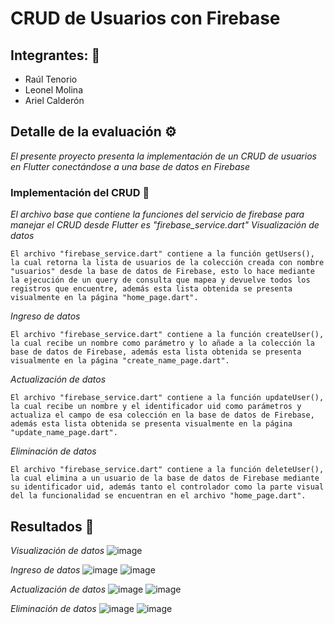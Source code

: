 # CRUD de Usuarios con Firebase
## Integrantes: 🚀
- Raúl Tenorio
- Leonel Molina
- Ariel Calderón

## Detalle de la evaluación ⚙️
_El presente proyecto presenta la implementación de un CRUD de usuarios en Flutter conectándose a una base de datos en Firebase_

### Implementación del CRUD 🔧
_El archivo base que contiene la funciones del servicio de firebase para manejar el CRUD desde Flutter es "firebase_service.dart"_
_Visualización de datos_
```
El archivo "firebase_service.dart" contiene a la función getUsers(), la cual retorna la lista de usuarios de la colección creada con nombre "usuarios" desde la base de datos de Firebase, esto lo hace mediante la ejecución de un query de consulta que mapea y devuelve todos los registros que encuentre, además esta lista obtenida se presenta visualmente en la página "home_page.dart".  
```
_Ingreso de datos_
```
El archivo "firebase_service.dart" contiene a la función createUser(), la cual recibe un nombre como parámetro y lo añade a la colección la base de datos de Firebase, además esta lista obtenida se presenta visualmente en la página "create_name_page.dart".
```
_Actualización de datos_
```
El archivo "firebase_service.dart" contiene a la función updateUser(), la cual recibe un nombre y el identificador uid como parámetros y actualiza el campo de esa colección en la base de datos de Firebase, además esta lista obtenida se presenta visualmente en la página "update_name_page.dart".
```
_Eliminación de datos_
```
El archivo "firebase_service.dart" contiene a la función deleteUser(), la cual elimina a un usuario de la base de datos de Firebase mediante su identificador uid, además tanto el controlador como la parte visual del la funcionalidad se encuentran en el archivo "home_page.dart".
```

## Resultados 📖
_Visualización de datos_
![image](https://user-images.githubusercontent.com/74626123/218286802-535b4365-0d58-421a-8c99-63804f643f4e.png)

_Ingreso de datos_
![image](https://user-images.githubusercontent.com/74626123/218286810-dc1be4a8-fbde-44a1-892d-dfaaec200a11.png)
![image](https://user-images.githubusercontent.com/74626123/218286816-73a1a4a0-a7cf-46ee-ae57-2e9a799cf96c.png)

_Actualización de datos_
![image](https://user-images.githubusercontent.com/74626123/218286822-e1fdb7e0-a47c-4d89-ba7b-8e69f875b84f.png)
![image](https://user-images.githubusercontent.com/74626123/218286827-b9e25881-9328-47e2-ba17-648f56569368.png)

_Eliminación de datos_
![image](https://user-images.githubusercontent.com/74626123/218286830-6cd69e9b-f2d2-4da0-9fbf-0b9b329d015f.png)
![image](https://user-images.githubusercontent.com/74626123/218286836-76b3445b-620e-4ae3-b97f-df5d18b23759.png)
